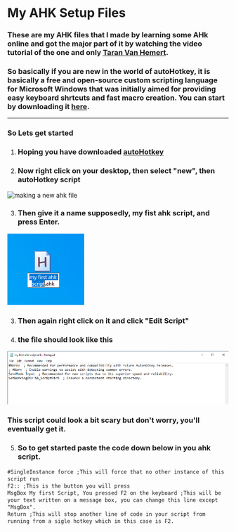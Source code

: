 [AHK]: https://autohotkey.com
[ahk]: autoHotkey
# My AHK Setup Files
 ### These are my AHK files that I made by learning some AHk online and got the major part of it by watching the video tutorial of the one and only [**Taran Van Hemert**](https://www.youtube.com/watch?v=T3vG8U5RoFw).
 ### So basically if you are new in the world of autoHotkey, it is basically a free and open-source custom scripting language for Microsoft Windows that was initially aimed for providing easy keyboard shrtcuts and fast macro creation. You can start by downloading it [here][AHK].
 ---
 ### So Lets get started
 1. ### Hoping you have downloaded [autoHotkey][AHK]
 2. ### Now right click on your desktop, then select "new", then autoHotkey script
<img src="./Support Files/Readme%20files/AHK%20Script%20making.gif" alt="making a new ahk file" width="300"/>

 3. ### Then give it a name supposedly, my fist ahk script, and press Enter.
<img src="./Support%20Files/Readme%20files/file%20name.png" alt="file name"/>

 3. ### Then again right click on it and click "Edit Script"
 4. ### the file should look like this
<img src="./Support%20Files/Readme%20files/script%20first%20look.png" alt="Script first look"/>

### This script could look a bit scary but don't worry, you'll eventually get it.
 5. ### So to get started paste the code down below in you ahk script.
```
#SingleInstance force ;This will force that no other instance of this script run
F2:: ;This is the button you will press
MsgBox My first Script, You pressed F2 on the keyboard ;This will be your text written on a message box, you can change this line except "MsgBox".
Return ;This will stop another line of code in your script from running from a sigle hotkey which in this case is F2.
```